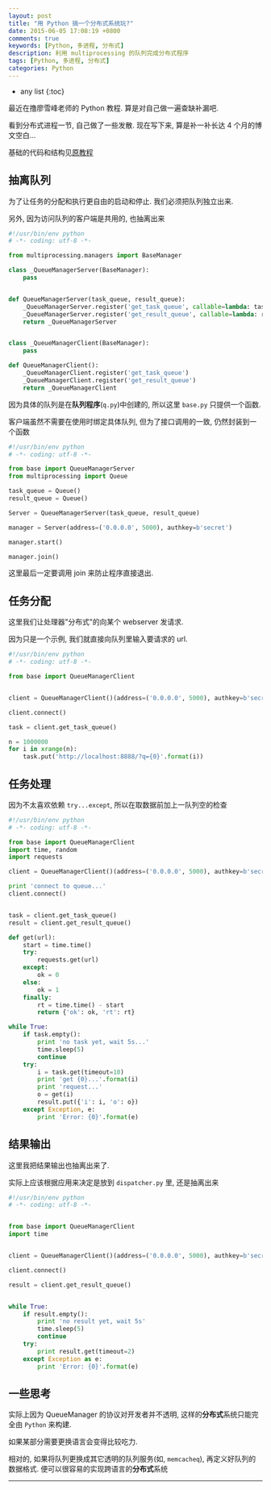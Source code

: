 ```yaml
---
layout: post
title: "用 Python 搞一个分布式系统玩?"
date: 2015-06-05 17:08:19 +0800
comments: true
keywords: [Python, 多进程, 分布式]
description: 利用 multiprocessing 的队列完成分布式程序
tags: [Python, 多进程, 分布式]
categories: Python
---
```



<!--more-->
* any list
{:toc}


最近在撸廖雪峰老师的 Python 教程. 算是对自己做一遍查缺补漏吧.

看到分布式进程一节, 自己做了一些发散. 现在写下来, 算是补一补长达 4 个月的博文空白...

基础的代码和结构见[原教程](http://www.liaoxuefeng.com/wiki/0014316089557264a6b348958f449949df42a6d3a2e542c000/001431929340191970154d52b9d484b88a7b343708fcc60000)

## 抽离队列

为了让任务的分配和执行更自由的启动和停止.
我们必须把队列独立出来.

另外, 因为访问队列的客户端是共用的, 也抽离出来


```python base.py
#!/usr/bin/env python
# -*- coding: utf-8 -*-

from multiprocessing.managers import BaseManager

class _QueueManagerServer(BaseManager):
    pass


def QueueManagerServer(task_queue, result_queue):
    _QueueManagerServer.register('get_task_queue', callable=lambda: task_queue)
    _QueueManagerServer.register('get_result_queue', callable=lambda: result_queue)
    return _QueueManagerServer


class _QueueManagerClient(BaseManager):
    pass

def QueueManagerClient():
    _QueueManagerClient.register('get_task_queue')
    _QueueManagerClient.register('get_result_queue')
    return _QueueManagerClient
```

因为具体的队列是在**队列程序**(`q.py`)中创建的, 所以这里 `base.py` 只提供一个函数.

客户端虽然不需要在使用时绑定具体队列, 但为了接口调用的一致, 仍然封装到一个函数


```python q.py
#!/usr/bin/env python
# -*- coding: utf-8 -*-

from base import QueueManagerServer
from multiprocessing import Queue

task_queue = Queue()
result_queue = Queue()

Server = QueueManagerServer(task_queue, result_queue)

manager = Server(address=('0.0.0.0', 5000), authkey=b'secret')

manager.start()

manager.join()
```

这里最后一定要调用 join 来防止程序直接退出.

## 任务分配

这里我们让处理器"分布式"的向某个 webserver 发请求.

因为只是一个示例, 我们就直接向队列里输入要请求的 url.

```python dispatcher.py
#!/usr/bin/env python
# -*- coding: utf-8 -*-

from base import QueueManagerClient


client = QueueManagerClient()(address=('0.0.0.0', 5000), authkey=b'secret')

client.connect()

task = client.get_task_queue()

n = 1000000
for i in xrange(n):
    task.put('http://localhost:8888/?q={0}'.format(i))
```


## 任务处理

因为不太喜欢依赖 `try...except`, 所以在取数据前加上一队列空的检查

```python worker.py
#!/usr/bin/env python
# -*- coding: utf-8 -*-

from base import QueueManagerClient
import time, random
import requests

client = QueueManagerClient()(address=('0.0.0.0', 5000), authkey=b'secret')

print 'connect to queue...'
client.connect()


task = client.get_task_queue()
result = client.get_result_queue()

def get(url):
    start = time.time()
    try:
        requests.get(url)
    except:
        ok = 0
    else:
        ok = 1
    finally:
        rt = time.time() - start
        return {'ok': ok, 'rt': rt}

while True:
    if task.empty():
        print 'no task yet, wait 5s...'
        time.sleep(5)
        continue
    try:
        i = task.get(timeout=10)
        print 'get {0}...'.format(i)
        print 'request...'
        o = get(i)
        result.put({'i': i, 'o': o})
    except Exception, e:
        print 'Error: {0}'.format(e)
```


## 结果输出

这里我把结果输出也抽离出来了.

实际上应该根据应用来决定是放到 `dispatcher.py` 里, 还是抽离出来

```python output.py
#!/usr/bin/env python
# -*- coding: utf-8 -*-


from base import QueueManagerClient
import time


client = QueueManagerClient()(address=('0.0.0.0', 5000), authkey=b'secret')

client.connect()

result = client.get_result_queue()


while True:
    if result.empty():
        print 'no result yet, wait 5s'
        time.sleep(5)
        continue
    try:
        print result.get(timeout=2)
    except Exception as e:
        print 'Error: {0}'.format(e)
```


## 一些思考

实际上因为 QueueManager 的协议对开发者并不透明,
这样的**分布式**系统只能完全由 `Python` 来构建.

如果某部分需要更换语言会变得比较吃力.

相对的, 如果将队列更换成其它透明的队列服务(如, `memcacheq`), 
再定义好队列的数据格式. 便可以很容易的实现跨语言的**分布式**系统






--------
